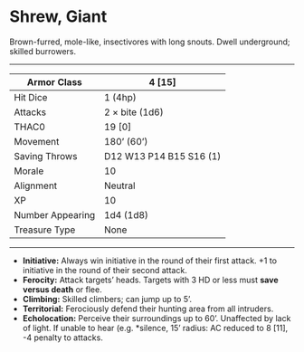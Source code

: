 # Shrew, Giant

Brown-furred, mole-like, insectivores with long snouts. Dwell underground; skilled burrowers.

------

| Armor Class     | 4 [15]                  |
| ---------------- | ----------------------- |
| Hit Dice         | 1 (4hp)                 |
| Attacks          | 2 × bite (1d6)          |
| THAC0            | 19 [0]                  |
| Movement         | 180’ (60’)              |
| Saving Throws    | D12 W13 P14 B15 S16 (1) |
| Morale           | 10                      |
| Alignment        | Neutral                 |
| XP               | 10                      |
| Number Appearing | 1d4 (1d8)               |
| Treasure Type    | None                    |

------

- **Initiative:** Always win initiative in the round of their first attack. +1 to initiative in the round of their second attack.
- **Ferocity:** Attack targets’ heads. Targets with 3 HD or less must **save versus death** or flee.
- **Climbing:** Skilled climbers; can jump up to 5’.
- **Territorial:** Ferociously defend their hunting area from all intruders.
- **Echolocation:** Perceive their surroundings up to 60’. Unaffected by lack of light. If unable to hear (e.g. *silence, 15’ radius: AC reduced to 8 [11], -4 penalty to attacks.